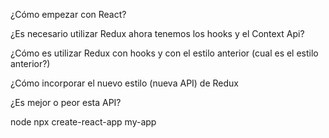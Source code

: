 ¿Cómo empezar con React?

¿Es necesario utilizar Redux ahora tenemos los hooks y el Context Api?

¿Cómo es utilizar Redux con hooks y con el estilo anterior (cual es el estilo anterior?)

¿Cómo incorporar el nuevo estilo (nueva API) de Redux

¿Es mejor o peor esta API?

node
npx create-react-app my-app
